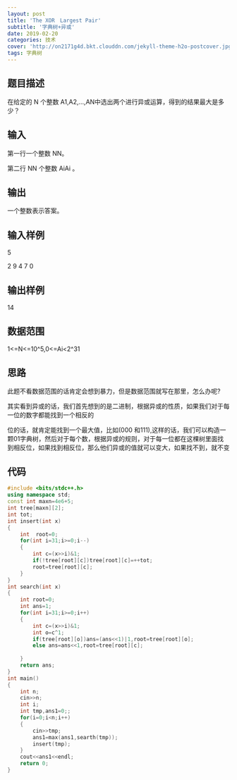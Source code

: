 ```yaml
---
layout: post
title: 'The XOR　Largest Pair'
subtitle: '字典树+异或'
date: 2019-02-20
categories: 技术
cover: 'http://on2171g4d.bkt.clouddn.com/jekyll-theme-h2o-postcover.jpg'
tags: 字典树
---
```



## 题目描述

在给定的 N 个整数 A1,A2,…,AN中选出两个进行异或运算，得到的结果最大是多少？

## 输入

第一行一个整数 NN。

第二行 NN 个整数 AiAi 。

## 输出

一个整数表示答案。

## 输入样例

5

2 9 4 7 0 

## 输出样例

14

## 数据范围

1<=N<=10^5,0<=Ai<2^31

## 思路

此题不看数据范围的话肯定会想到暴力，但是数据范围就写在那里，怎么办呢?

其实看到异或的话，我们首先想到的是二进制，根据异或的性质，如果我们对于每一位的数字都能找到一个相反的

位的话，就肯定能找到一个最大值，比如(000 和111),这样的话，我们可以构造一颗01字典树，然后对于每个数，根据异或的规则，对于每一位都在这棵树里面找到相反位，如果找到相反位，那么他们异或的值就可以变大，如果找不到，就不变

## 代码

```c++
#include <bits/stdc++.h>
using namespace std;
const int maxn=4e6+5;
int tree[maxn][2];
int tot;
int insert(int x)
{
    int  root=0;
    for(int i=31;i>=0;i--)
    {
        int c=(x>>i)&1;
        if(!tree[root][c])tree[root][c]=++tot;
        root=tree[root][c];
    }
}
int search(int x)
{
    int root=0;
    int ans=1;
    for(int i=31;i>=0;i++)
    {
        int c=(x>>i)&1;
        int o=c^1;
        if(tree[root][o])ans=(ans<<1)|1,root=tree[root][o];
        else ans=ans<<1,root=tree[root][c];
        
    }
    return ans;
}
int main()
{
    int n;
    cin>>n;
    int i;
    int tmp,ans1=0;;
    for(i=0;i<n;i++)
    {
        cin>>tmp;
        ans1=max(ans1,searth(tmp));
        insert(tmp);
    }
    cout<<ans1<<endl;
    return 0;
}


```





